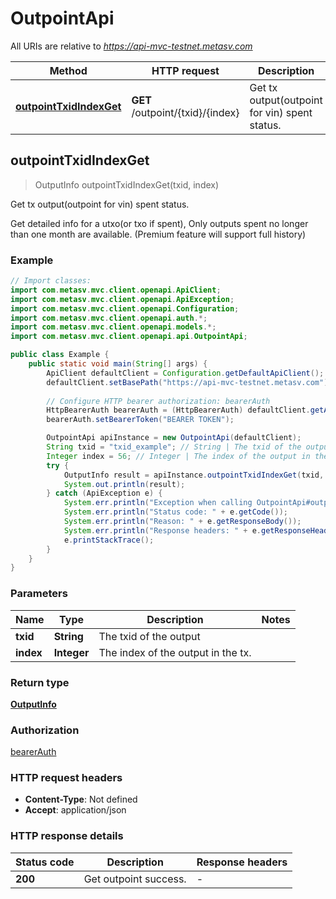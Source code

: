# OutpointApi

All URIs are relative to *https://api-mvc-testnet.metasv.com*

Method | HTTP request | Description
------------- | ------------- | -------------
[**outpointTxidIndexGet**](OutpointApi.md#outpointTxidIndexGet) | **GET** /outpoint/{txid}/{index} | Get tx output(outpoint for vin) spent status.



## outpointTxidIndexGet

> OutputInfo outpointTxidIndexGet(txid, index)

Get tx output(outpoint for vin) spent status.

Get detailed info for a utxo(or txo if spent), Only outputs spent no longer than one month are available. (Premium feature will support full history)

### Example

```java
// Import classes:
import com.metasv.mvc.client.openapi.ApiClient;
import com.metasv.mvc.client.openapi.ApiException;
import com.metasv.mvc.client.openapi.Configuration;
import com.metasv.mvc.client.openapi.auth.*;
import com.metasv.mvc.client.openapi.models.*;
import com.metasv.mvc.client.openapi.api.OutpointApi;

public class Example {
    public static void main(String[] args) {
        ApiClient defaultClient = Configuration.getDefaultApiClient();
        defaultClient.setBasePath("https://api-mvc-testnet.metasv.com");
        
        // Configure HTTP bearer authorization: bearerAuth
        HttpBearerAuth bearerAuth = (HttpBearerAuth) defaultClient.getAuthentication("bearerAuth");
        bearerAuth.setBearerToken("BEARER TOKEN");

        OutpointApi apiInstance = new OutpointApi(defaultClient);
        String txid = "txid_example"; // String | The txid of the output
        Integer index = 56; // Integer | The index of the output in the tx.
        try {
            OutputInfo result = apiInstance.outpointTxidIndexGet(txid, index);
            System.out.println(result);
        } catch (ApiException e) {
            System.err.println("Exception when calling OutpointApi#outpointTxidIndexGet");
            System.err.println("Status code: " + e.getCode());
            System.err.println("Reason: " + e.getResponseBody());
            System.err.println("Response headers: " + e.getResponseHeaders());
            e.printStackTrace();
        }
    }
}
```

### Parameters


Name | Type | Description  | Notes
------------- | ------------- | ------------- | -------------
 **txid** | **String**| The txid of the output |
 **index** | **Integer**| The index of the output in the tx. |

### Return type

[**OutputInfo**](OutputInfo.md)

### Authorization

[bearerAuth](../README.md#bearerAuth)

### HTTP request headers

- **Content-Type**: Not defined
- **Accept**: application/json

### HTTP response details
| Status code | Description | Response headers |
|-------------|-------------|------------------|
| **200** | Get outpoint success. |  -  |

